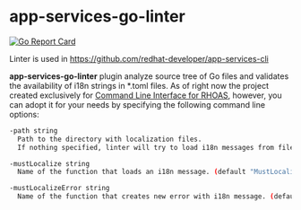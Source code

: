 # app-services-go-linter

[![Go Report Card](https://goreportcard.com/badge/github.com/redhat-developer/app-services-go-linter)](https://goreportcard.com/report/github.com/redhat-developer/app-services-go-linter)

Linter is used in https://github.com/redhat-developer/app-services-cli

**app-services-go-linter** plugin analyze source tree of Go files and validates the availability of i18n strings in *.toml files.
As of right now the project created exclusively for [Command Line Interface for RHOAS](https://github.com/redhat-developer/app-services-cli), however, 
you can adopt it for your needs by specifying the following command line options:
```bash
-path string
  Path to the directory with localization files. 
  If nothing specified, linter will try to load i18n messages from files located in pkg/localize/locales directory.

-mustLocalize string
  Name of the function that loads an i18n message. (default "MustLocalize")

-mustLocalizeError string
  Name of the function that creates new error with i18n message. (default "MustLocalizeError")
```
